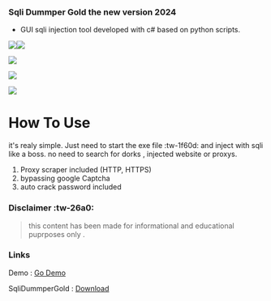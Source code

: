 ### Sqli Dummper Gold the new version 2024

- GUI sqli injection tool developed with c# based on python scripts.

![](http://www.tresfacile.net/wp-content/uploads/2018/10/python-download.png)![](https://kmyr.dev/posts/csharp.png)




![](https://www.veed.io/embed/a3160a10-7994-4d08-8006-204b4e851349)

![](https://i.ibb.co/Z8gt81C/ezgif-com-gif-maker-2.gif)

![](https://i.ibb.co/Ln7qs4R/ezgif-com-gif-maker-3.gif)


# How To Use
it's realy simple.
Just need to start the exe file :tw-1f60d: and inject with sqli like a boss.
no need to search for dorks , injected website or proxys.
1. Proxy scraper included (HTTP, HTTPS)
1. bypassing google Captcha
1. auto crack password included




### Disclaimer :tw-26a0:

> this content has been made for informational and educational puprposes only .

### Links

Demo : [Go Demo](http://scsstore.rf.gd)

SqliDummperGold  : [Download](http://scsstore.rf.gd "Download")

